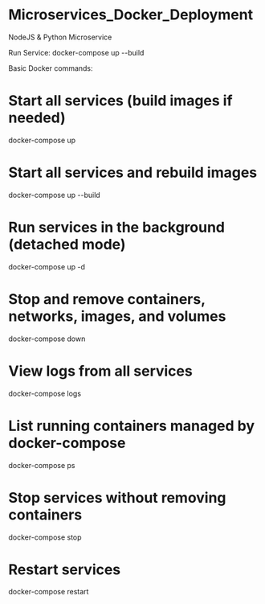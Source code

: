 # Microservices_Docker_Deployment
NodeJS &amp; Python Microservice

Run Service:
docker-compose up --build

Basic Docker commands:
# Start all services (build images if needed)
docker-compose up

# Start all services and rebuild images
docker-compose up --build

# Run services in the background (detached mode)
docker-compose up -d

# Stop and remove containers, networks, images, and volumes
docker-compose down

# View logs from all services
docker-compose logs

# List running containers managed by docker-compose
docker-compose ps

# Stop services without removing containers
docker-compose stop

# Restart services
docker-compose restart